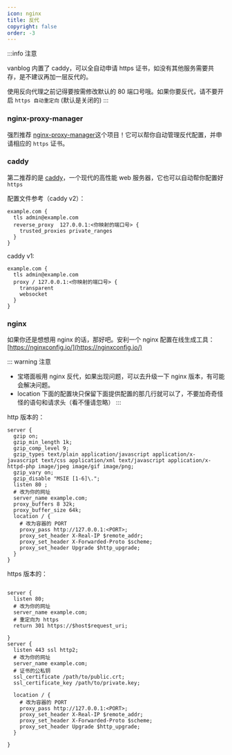 ```yaml
---
icon: nginx
title: 反代
copyright: false
order: -3
---
```


:::info 注意

vanblog 内置了 caddy，可以全自动申请 https 证书，如没有其他服务需要共存，是不建议再加一层反代的。

使用反向代理之前记得要按需修改默认的 80 端口号哦。如果你要反代，请不要开启 `https 自动重定向` (默认是关闭的)
:::

### nginx-proxy-manager

强烈推荐 [nginx-proxy-manager](https://nginxproxymanager.com/)这个项目！它可以帮你自动管理反代配置，并申请相应的 `https` 证书。

### caddy

第二推荐的是 [caddy](https://caddyserver.com/)，一个现代的高性能 web 服务器，它也可以自动帮你配置好 `https`

配置文件参考（caddy v2）：

```
example.com {
  tls admin@example.com
  reverse_proxy  127.0.0.1:<你映射的端口号> {
    trusted_proxies private_ranges
  }
}
```

caddy v1:

```
example.com {
  tls admin@example.com
  proxy / 127.0.0.1:<你映射的端口号> {
    transparent
    websocket
  }
}

```

### nginx

如果你还是想想用 nginx 的话，那好吧。安利一个 nginx 配置在线生成工具： [https://nginxconfig.io/](https://nginxconfig.io/)

::: warning 注意
- 宝塔面板用 nginx 反代，如果出现问题，可以去升级一下 nginx 版本，有可能会解决问题。
- location 下面的配置块只保留下面提供配置的那几行就可以了，不要加奇奇怪怪的语句和请求头（看不懂请忽略）
:::

http 版本的：

```nginx
server {
  gzip on;
  gzip_min_length 1k;
  gzip_comp_level 9;
  gzip_types text/plain application/javascript application/x-javascript text/css application/xml text/javascript application/x-httpd-php image/jpeg image/gif image/png;
  gzip_vary on;
  gzip_disable "MSIE [1-6]\.";
  listen 80 ;
  # 改为你的网址
  server_name example.com;
  proxy_buffers 8 32k;
  proxy_buffer_size 64k;
  location / {
    # 改为容器的 PORT
    proxy_pass http://127.0.0.1:<PORT>;
    proxy_set_header X-Real-IP $remote_addr;
    proxy_set_header X-Forwarded-Proto $scheme;
    proxy_set_header Upgrade $http_upgrade;
  }
}
```

https 版本的：

```nginx

server {
  listen 80;
  # 改为你的网址
  server_name example.com;
  # 重定向为 https
  return 301 https://$host$request_uri;

}
server {
  listen 443 ssl http2;
  # 改为你的网址
  server_name example.com;
  # 证书的公私钥
  ssl_certificate /path/to/public.crt;
  ssl_certificate_key /path/to/private.key;

  location / {
    # 改为容器的 PORT
    proxy_pass http://127.0.0.1:<PORT>;
    proxy_set_header X-Real-IP $remote_addr;
    proxy_set_header X-Forwarded-Proto $scheme;
    proxy_set_header Upgrade $http_upgrade;
  }

}
```
